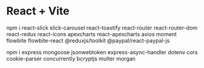 # React + Vite

<!-- All npm packages for React-->

npm i react-slick slick-carousel react-toastify react-router react-router-dom react-redux react-icons apexcharts react-apexcharts axios moment flowbite flowbite-react @reduxjs/toolkit @paypal/react-paypal-js

<!-- All npm packages for Express js -->

npm i express mongoose jsonwebtoken express-async-handler dotenv cors cookie-parser concurrently bcryptjs multer morgan
